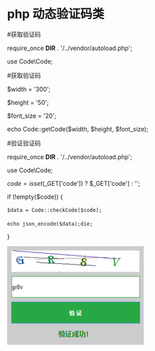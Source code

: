 # php 动态验证码类

#获取验证码

require_once __DIR__ . '/../vendor/autoload.php';

use Code\Code;

#获取验证码

$width = '300';

$height = '50';

$font_size = '20';

echo Code::getCode($width, $height, $font_size);


#验证验证码

require_once __DIR__ . '/../vendor/autoload.php';

use Code\Code;

$code = isset($_GET['code']) ? $_GET['code'] : '';

if (!empty($code)) {

	$data = Code::checkCode($code);

	echo json_encode($data);die;

}

<img src="code.png">



